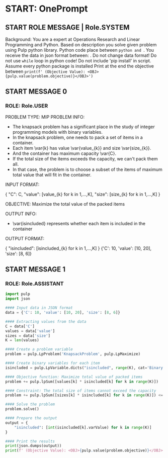 # START: OnePrompt 
## START ROLE MESSAGE | Role.SYSTEM 
Background: You are a expert at Operations Research and Linear Programming and Python. Based on description you solve given problem using Pulp python library. Python code place between ```python and ```. You receive the data in json format between: <DATA></DATA>. Do not change data format! Do not use `while` loop in python code! Do not include 'pip install' in script. Assume every python package is installed Print at the end the objective between <OBJ></OBJ> `print(f' (Objective Value): <OBJ>{pulp.value(problem.objective)}</OBJ>')`  
## START MESSAGE 0 
### ROLE: Role.USER
<DESCRIPTION>
PROBLEM TYPE: MIP
PROBLEM INFO:

- The knapsack problem has a significant place in the study of integer programming models with binary variables. 
- In the knapsack problem, one needs to pack a set of items in a container.
- Each item \var{k} has value \var{value_{k}} and size \var{size_{k}}.
- And the container has maximum capacity \var{C}. 
- If the total size of the items exceeds the capacity, we can't pack them all. 
- In that case, the problem is to choose a subset of the items of maximum total value that will fit in the container. 

INPUT FORMAT:

{
	"C": C,
	"value": [value_{k} for k in 1,...,K],
	"size": [size_{k} for k in 1,...,K]
}


OBJECTIVE: Maximize the total value of the packed items

OUTPUT INFO:

- \var{isincluded} represents whether each item is included in the container

OUTPUT FORMAT:

{
	"isincluded": [isincluded_{k} for k in 1,...,K]
}
</DESCRIPTION>
<DATA>
{'C': 10, 'value': [10, 20], 'size': [8, 6]}</DATA>


## START MESSAGE 1 
### ROLE: Role.ASSISTANT
```python
import pulp
import json

#### Input data in JSON format
data = {'C': 10, 'value': [10, 20], 'size': [8, 6]}

#### Extracting values from the data
C = data['C']
values = data['value']
sizes = data['size']
K = len(values)

#### Create a problem variable
problem = pulp.LpProblem('KnapsackProblem', pulp.LpMaximize)

#### Create binary variables for each item
isincluded = pulp.LpVariable.dicts("isincluded", range(K), cat='Binary')

#### Objective function: Maximize total value of packed items
problem += pulp.lpSum([values[k] * isincluded[k] for k in range(K)])

#### Constraint: The total size of items cannot exceed the capacity
problem += pulp.lpSum([sizes[k] * isincluded[k] for k in range(K)]) <= C

#### Solve the problem
problem.solve()

#### Prepare the output
output = {
    "isincluded": [int(isincluded[k].varValue) for k in range(K)]
}

#### Print the results
print(json.dumps(output))
print(f' (Objective Value): <OBJ>{pulp.value(problem.objective)}</OBJ>')
```

